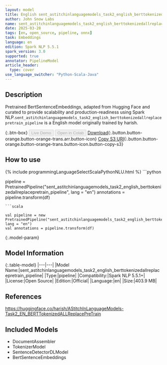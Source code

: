 ```yaml
---
layout: model
title: English sent_astitchinlanguagemodels_task2_english_berttokenizedallreplacepretrain_pipeline pipeline BertSentenceEmbeddings from harish
author: John Snow Labs
name: sent_astitchinlanguagemodels_task2_english_berttokenizedallreplacepretrain_pipeline
date: 2025-03-28
tags: [en, open_source, pipeline, onnx]
task: Embeddings
language: en
edition: Spark NLP 5.5.1
spark_version: 3.0
supported: true
annotator: PipelineModel
article_header:
  type: cover
use_language_switcher: "Python-Scala-Java"
---
```


## Description

Pretrained BertSentenceEmbeddings, adapted from Hugging Face and curated to provide scalability and production-readiness using Spark NLP.`sent_astitchinlanguagemodels_task2_english_berttokenizedallreplacepretrain_pipeline` is a English model originally trained by harish.

{:.btn-box}
<button class="button button-orange" disabled>Live Demo</button>
<button class="button button-orange" disabled>Open in Colab</button>
[Download](https://s3.amazonaws.com/auxdata.johnsnowlabs.com/public/models/sent_astitchinlanguagemodels_task2_english_berttokenizedallreplacepretrain_pipeline_en_5.5.1_3.0_1743171492603.zip){:.button.button-orange.button-orange-trans.arr.button-icon}
[Copy S3 URI](s3://auxdata.johnsnowlabs.com/public/models/sent_astitchinlanguagemodels_task2_english_berttokenizedallreplacepretrain_pipeline_en_5.5.1_3.0_1743171492603.zip){:.button.button-orange.button-orange-trans.button-icon.button-copy-s3}

## How to use



<div class="tabs-box" markdown="1">
{% include programmingLanguageSelectScalaPythonNLU.html %}
```python

pipeline = PretrainedPipeline("sent_astitchinlanguagemodels_task2_english_berttokenizedallreplacepretrain_pipeline", lang = "en")
annotations =  pipeline.transform(df)   

```
```scala

val pipeline = new PretrainedPipeline("sent_astitchinlanguagemodels_task2_english_berttokenizedallreplacepretrain_pipeline", lang = "en")
val annotations = pipeline.transform(df)

```
</div>

{:.model-param}
## Model Information

{:.table-model}
|---|---|
|Model Name:|sent_astitchinlanguagemodels_task2_english_berttokenizedallreplacepretrain_pipeline|
|Type:|pipeline|
|Compatibility:|Spark NLP 5.5.1+|
|License:|Open Source|
|Edition:|Official|
|Language:|en|
|Size:|403.9 MB|

## References

https://huggingface.co/harish/AStitchInLanguageModels-Task2_EN_BERTTokenizedALLReplacePreTrain

## Included Models

- DocumentAssembler
- TokenizerModel
- SentenceDetectorDLModel
- BertSentenceEmbeddings